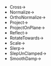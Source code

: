 - Cross->
- Normalize->
- OrthoNormalize->
- Project->
- ProjectOnPlane->
- Reflect->
- RotateTowards->
- Scale->
- Slerp->
- SlepUnClamped->
- SmoothDamp->
